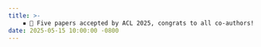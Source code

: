```yaml
---
title: >-
    ▪ 🎉 Five papers accepted by ACL 2025, congrats to all co-authors!
date: 2025-05-15 10:00:00 -0800
---
```

